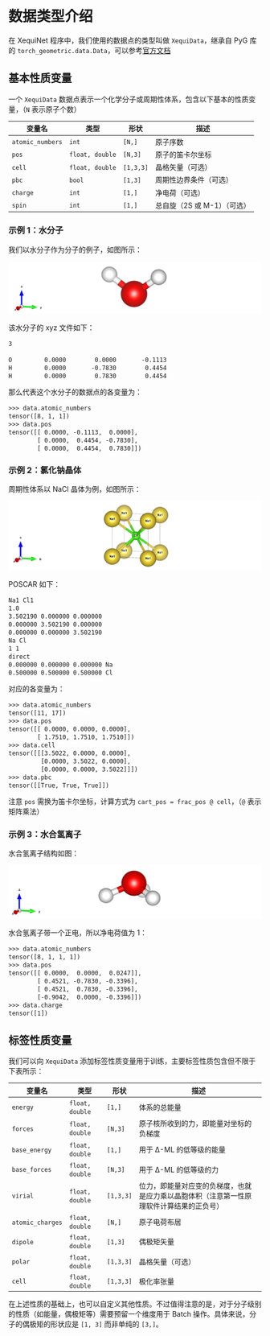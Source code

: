# 数据类型介绍
在 XequiNet 程序中，我们使用的数据点的类型叫做 `XequiData`，继承自 PyG 库的 `torch_geometric.data.Data`，可以参考[官方文档](​https://pytorch-geometric.readthedocs.io/en/latest/generated/torch_geometric.data.Data.html#torch_geometric.data.Data)

## 基本性质变量
一个 `XequiData` 数据点表示一个化学分子或周期性体系，包含以下基本的性质变量，（`N` 表示原子个数）

| 变量名 | 类型 | 形状 | 描述 |
| - | - | - | - |
| `atomic_numbers` | `int` | `[N,]` | 原子序数 |
| `pos` | `float, double` | `[N,3]` | 原子的笛卡尔坐标 |
| `cell` | `float, double` | `[1,3,3]` | 晶格矢量（可选） |
| `pbc` | `bool` | `[1,3]` | 周期性边界条件（可选） |
| `charge` | `int` | `[1,]` | 净电荷（可选） |
| `spin` | `int` | `[1,]` | 总自旋（2S 或 M-1）（可选） |

### 示例 1：水分子
我们以水分子作为分子的例子，如图所示：

![Water](../figures/Water.png)

该水分子的 xyz 文件如下：

```
3

O         0.0000        0.0000       -0.1113
H         0.0000       -0.7830        0.4454
H         0.0000        0.7830        0.4454
```

那么代表这个水分子的数据点的各变量为：

```shell
>>> data.atomic_numbers
tensor([8, 1, 1])
>>> data.pos
tensor([[ 0.0000, -0.1113,  0.0000],
        [ 0.0000,  0.4454, -0.7830],
        [ 0.0000,  0.4454,  0.7830]])
```

### 示例 2：氯化钠晶体
周期性体系以 NaCl 晶体为例，如图所示：

![NaCl](../figures/NaCl.png)

POSCAR 如下：

```
Na1 Cl1
1.0
3.502190 0.000000 0.000000
0.000000 3.502190 0.000000
0.000000 0.000000 3.502190
Na Cl
1 1
direct
0.000000 0.000000 0.000000 Na
0.500000 0.500000 0.500000 Cl
```

对应的各变量为：

```shell
>>> data.atomic_numbers
tensor([11, 17])
>>> data.pos
tensor([[ 0.0000, 0.0000, 0.0000],
        [ 1.7510, 1.7510, 1.7510]])
>>> data.cell
tensor([[[3.5022, 0.0000, 0.0000],
         [0.0000, 3.5022, 0.0000],
         [0.0000, 0.0000, 3.5022]]])
>>> data.pbc
tensor([[True, True, True]])
```

注意 `pos` 需换为笛卡尔坐标，计算方式为 `cart_pos = frac_pos @ cell`，（`@` 表示矩阵乘法）

### 示例 3：水合氢离子
水合氢离子结构如图：

![H3O+](../figures/H3O+.png)

水合氢离子带一个正电，所以净电荷值为 1：

```shell
>>> data.atomic_numbers
tensor([8, 1, 1, 1])
>>> data.pos
tensor([[ 0.0000,  0.0000,  0.0247]],
        [ 0.4521, -0.7830, -0.3396],
        [ 0.4521,  0.7830, -0.3396],
        [-0.9042,  0.0000, -0.3396]])
>>> data.charge
tensor([1])
```

## 标签性质变量
我们可以向 `XequiData` 添加标签性质变量用于训练，主要标签性质包含但不限于下表所示：

| 变量名 | 类型 | 形状 | 描述 |
| - | - | - | - |
| `energy` | `float, double` | `[1,]` | 体系的总能量 |
| `forces` | `float, double` | `[N,3]` | 原子核所收到的力，即能量对坐标的负梯度 |
| `base_energy` | `float, double` | `[1,]` | 用于 Δ-ML 的低等级的能量 |
| `base_forces` | `float, double` | `[N,3]` | 用于 Δ-ML 的低等级的力 |
| `virial` | `float, double` | `[1,3,3]` | 位力，即能量对应变的负梯度，也就是应力乘以晶胞体积（注意第一性原理软件计算结果的正负号） |
| `atomic_charges` | `float, double` | `[N,]` | 原子电荷布居 |
| `dipole` | `float, double` | `[1,3]` | 偶极矩矢量 |
| `polar` | `float, double` | `[1,3,3]` | 晶格矢量（可选） |
| `cell` | `float, double` | `[1,3,3]` | 极化率张量 |

在上述性质的基础上，也可以自定义其他性质。不过值得注意的是，对于分子级别的性质（如能量，偶极矩等）需要预留一个维度用于 Batch 操作。具体来说，分子的偶极矩的形状应是 `[1, 3]` 而非单纯的 `[3,]`。
